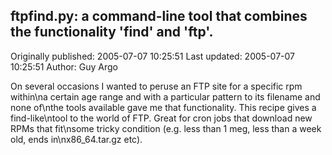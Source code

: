 ## ftpfind.py: a command-line tool that combines the functionality 'find' and 'ftp'.

Originally published: 2005-07-07 10:25:51
Last updated: 2005-07-07 10:25:51
Author: Guy Argo

On several occasions I wanted to peruse an FTP site for a specific rpm within\na certain age range and with a particular pattern to its filename and none of\nthe tools available gave me that functionality. This recipe gives a find-like\ntool to the world of FTP. Great for cron jobs that download new RPMs that fit\nsome tricky condition (e.g. less than 1 meg, less than a week old, ends in\nx86_64.tar.gz etc).